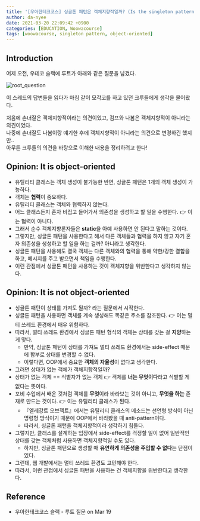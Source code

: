 ```yaml
---
title: '[우아한테크코스] 싱글톤 패턴은 객체지향적일까? (Is the singleton pattern object-oriented?)'
author: da-nyee
date: 2021-03-20 22:09:42 +0900
categories: [EDUCATION, Woowacourse]
tags: [woowacourse, singleton pattern, object-oriented]
---
```


## Introduction

어제 오전, 우테코 슬랙에 루트가 아래와 같은 질문을 남겼다.<br/>

![root_question](https://user-images.githubusercontent.com/50176238/111861709-af596000-8993-11eb-9b9d-53206d33f009.PNG)

이 스레드의 답변들을 읽다가 마침 같이 모각코를 하고 있던 크루들에게 생각을 물어봤다.<br/>

처음에 손너잘은 객체지향적이라는 의견이었고, 검프와 나봄은 객체지향적이 아니라는 의견이었다.<br/>
나중에 손너잘도 나봄이랑 얘기한 후에 객체지향적이 아니라는 의견으로 변경하긴 했지만..<br/>
아무튼 크루들의 의견을 바탕으로 이해한 내용을 정리하려고 한다!<br/>

## Opinion: It is object-oriented

- 유틸리티 클래스는 객체 생성이 불가능한 반면, 싱글톤 패턴은 1개의 객체 생성이 가능하다.
- 객체는 <b>협력</b>이 중요하다.
- 유틸리티 클래스는 객체와 협력하지 않는다.
- 어느 클래스든지 혼자 비집고 들어가서 의존성을 생성하고 할 일을 수행한다. 👉 이는 협력이 아니다.
- 그래서 순수 객체지향론자들은 <b>static</b>을 아예 사용하면 안 된다고 말하는 것이다.
- 그렇지만, 싱글톤 패턴을 사용한다고 해서 다른 객체들과 협력을 하지 않고 자기 혼자 의존성을 생성하고 할 일을 하는 걸까? 아니라고 생각한다.
- 싱글톤 패턴을 사용해도 결국 객체는 다른 객체와의 협력을 통해 약한/강한 결합을 하고, 메시지를 주고 받으면서 책임을 수행한다.
- 이런 관점에서 싱글톤 패턴을 사용하는 것이 객체지향을 위반한다고 생각하지 않는다.

## Opinion: It is not object-oriented

- 싱글톤 패턴이 상태를 가져도 될까? 라는 질문에서 시작한다.
- 싱글톤 패턴을 사용하면 객체를 계속 생성해도 똑같은 주소를 참조한다. 👉 이는 멀티 쓰레드 환경에서 매우 위험하다.
- 따라서, 멀티 쓰레드 환경에서 싱글톤 패턴 형식의 객체는 상태를 갖는 걸 <b>지양</b>하는 게 맞다.
    - 만약, 싱글톤 패턴이 상태를 가져도 멀티 쓰레드 환경에서는 side-effect 때문에 함부로 상태를 변경할 수 없다.
    - 이렇다면, OOP에서 중요한 <b>객체의 자율성</b>이 없다고 생각한다.
- 그러면 상태가 없는 객체가 객체지향적일까?
- 상태가 없는 객체 == 식별자가 없는 객체 👉 객체를 <b>너는 무엇이다</b>라고 식별할 게 없다는 뜻이다.
- 포비 수업에서 배운 것처럼 객체를 <b>무엇</b>이라 바라보는 것이 아니고, <b>무엇을 하는</b> 존재로 만드는 것이다. 👉 이는 유틸리티 클래스가 된다.
    - 『엘레강트 오브젝트』에서는 유틸리티 클래스의 메소드는 선언형 방식이 아닌 명령형 방식이기 때문에 OOP에서 바라봤을 때 anti-pattern이다.
    - 따라서, 싱글톤 패턴을 객체지향적이라 생각하기 힘들다.
- 그렇지만, 클래스를 설계하는 입장에서 side-effect를 걱정할 일이 없어 일반적인 상태를 갖는 객체처럼 사용하면 객체지향적일 수도 있다.
    - 하지만, 싱글톤 패턴으로 생성할 때 <b>유연하게 의존성을 주입할 수 없다</b>는 단점이 있다.
- 그런데, 웹 개발에서는 멀티 쓰레드 환경도 고민해야 한다.
- 따라서, 이런 관점에서 싱글톤 패턴을 사용하는 건 객체지향을 위반한다고 생각한다.

## Reference

- 우아한테크코스 슬랙 - 루트 질문 on Mar 19